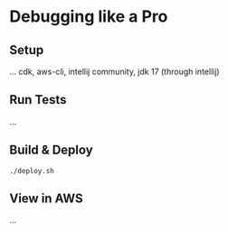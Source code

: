 # Debugging like a Pro

## Setup

... cdk, aws-cli, intellij community, jdk 17 (through intellij)

## Run Tests

...

## Build & Deploy

```shell
./deploy.sh
```

## View in AWS

...